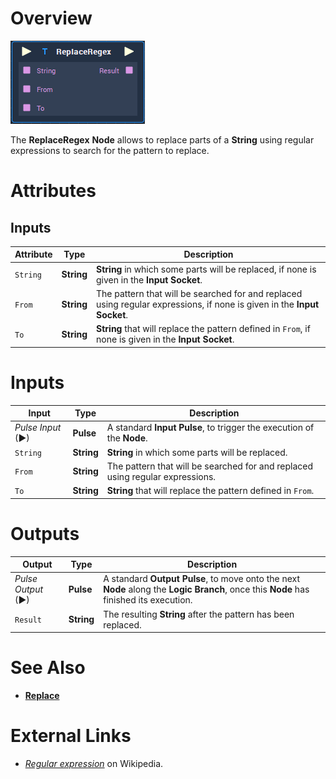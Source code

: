 # Overview

![The ReplaceRegex Node.](../../.gitbook/assets/node-replaceregex.png)

The **ReplaceRegex** **Node** allows to replace parts of a **String** using regular expressions to search for the pattern to replace. 

# Attributes

## Inputs

|Attribute|Type|Description|
|---|---|---|
| `String` | **String** | **String** in which some parts will be replaced, if none is given in the **Input Socket**. |
| `From` | **String** | The pattern that will be searched for and replaced using regular expressions, if none is given in the **Input Socket**. |
| `To` | **String** | **String** that will replace the pattern defined in `From`, if none is given in the **Input Socket**. |

# Inputs

|Input|Type|Description|
|---|---|---|
|*Pulse Input* (►)|**Pulse**|A standard **Input Pulse**, to trigger the execution of the **Node**.|
| `String` | **String** | **String** in which some parts will be replaced. |
| `From` | **String** | The pattern that will be searched for and replaced using regular expressions. |
| `To` | **String** | **String** that will replace the pattern defined in `From`. |

# Outputs

|Output|Type|Description|
|---|---|---|
|*Pulse Output* (►)|**Pulse**|A standard **Output Pulse**, to move onto the next **Node** along the **Logic Branch**, once this **Node** has finished its execution.|
| `Result` | **String** | The resulting **String** after the pattern has been replaced. |

# See Also

* [**Replace**](replace.md)

# External Links

* [*Regular expression*](https://en.wikipedia.org/wiki/Regular_expression) on Wikipedia.

